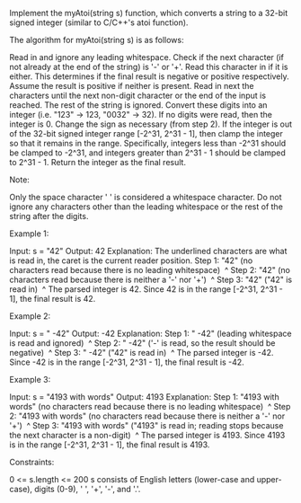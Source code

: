 Implement the myAtoi(string s) function, which converts a string to a 32-bit
signed integer (similar to C/C++'s atoi function).

The algorithm for myAtoi(string s) is as follows:


Read in and ignore any leading whitespace.
Check if the next character (if not already at the end of the string) is '-'
or '+'. Read this character in if it is either. This determines if the final
result is negative or positive respectively. Assume the result is positive if
neither is present.
Read in next the characters until the next non-digit character or the end of
the input is reached. The rest of the string is ignored.
Convert these digits into an integer (i.e. "123" -> 123, "0032" -> 32). If no
digits were read, then the integer is 0. Change the sign as necessary (from
step 2).
If the integer is out of the 32-bit signed integer range [-2^31, 2^31 - 1],
then clamp the integer so that it remains in the range. Specifically,
integers less than -2^31 should be clamped to -2^31, and integers greater
than 2^31 - 1 should be clamped to 2^31 - 1.
Return the integer as the final result.


Note:


Only the space character ' ' is considered a whitespace character.
Do not ignore any characters other than the leading whitespace or the rest of
the string after the digits.



Example 1:


Input: s = "42"
Output: 42
Explanation: The underlined characters are what is read in, the caret is the
current reader position.
Step 1: "42" (no characters read because there is no leading whitespace)
⁠        ^
Step 2: "42" (no characters read because there is neither a '-' nor '+')
⁠        ^
Step 3: "42" ("42" is read in)
⁠          ^
The parsed integer is 42.
Since 42 is in the range [-2^31, 2^31 - 1], the final result is 42.


Example 2:


Input: s = "   -42"
Output: -42
Explanation:
Step 1: "   -42" (leading whitespace is read and ignored)
⁠           ^
Step 2: "   -42" ('-' is read, so the result should be negative)
⁠            ^
Step 3: "   -42" ("42" is read in)
⁠              ^
The parsed integer is -42.
Since -42 is in the range [-2^31, 2^31 - 1], the final result is -42.


Example 3:


Input: s = "4193 with words"
Output: 4193
Explanation:
Step 1: "4193 with words" (no characters read because there is no leading
whitespace)
⁠        ^
Step 2: "4193 with words" (no characters read because there is neither a '-'
nor '+')
⁠        ^
Step 3: "4193 with words" ("4193" is read in; reading stops because the next
character is a non-digit)
⁠            ^
The parsed integer is 4193.
Since 4193 is in the range [-2^31, 2^31 - 1], the final result is 4193.



Constraints:


0 <= s.length <= 200
s consists of English letters (lower-case and upper-case), digits (0-9), ' ',
'+', '-', and '.'.





